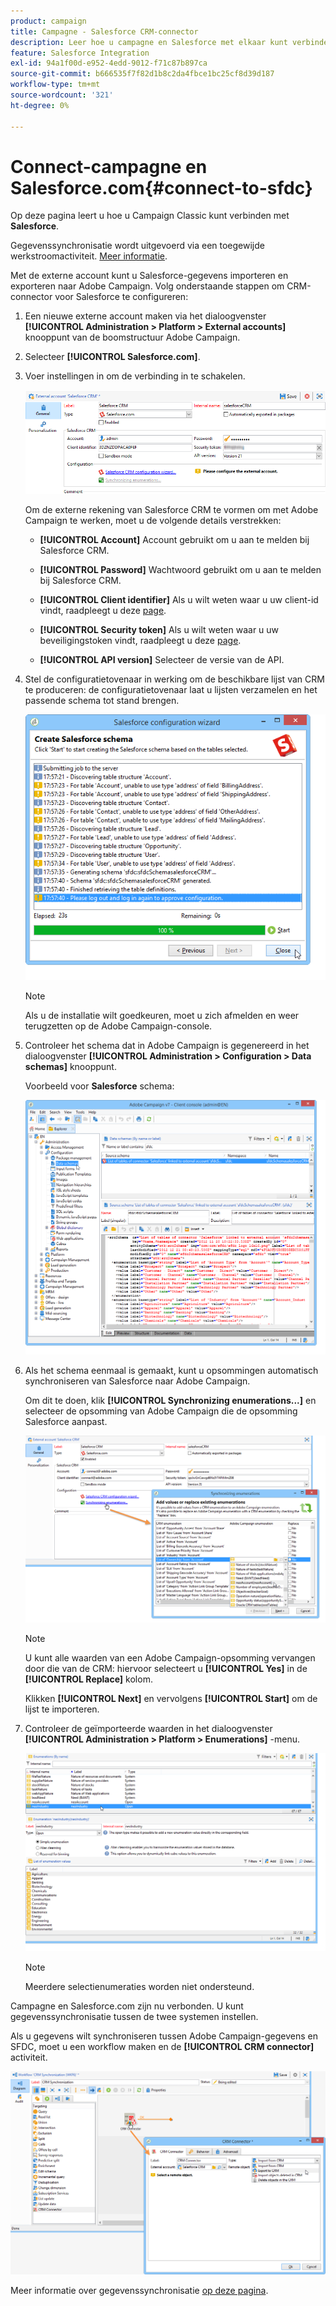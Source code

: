 ```yaml
---
product: campaign
title: Campagne - Salesforce CRM-connector
description: Leer hoe u campagne en Salesforce met elkaar kunt verbinden
feature: Salesforce Integration
exl-id: 94a1f00d-e952-4edd-9012-f71c87b897ca
source-git-commit: b666535f7f82d1b8c2da4fbce1bc25cf8d39d187
workflow-type: tm+mt
source-wordcount: '321'
ht-degree: 0%

---
```


# Connect-campagne en Salesforce.com{#connect-to-sfdc}



Op deze pagina leert u hoe u Campaign Classic kunt verbinden met **Salesforce**.

Gegevenssynchronisatie wordt uitgevoerd via een toegewijde werkstroomactiviteit. [Meer informatie](../../platform/using/crm-data-sync.md).


Met de externe account kunt u Salesforce-gegevens importeren en exporteren naar Adobe Campaign.
Volg onderstaande stappen om CRM-connector voor Salesforce te configureren:

1. Een nieuwe externe account maken via het dialoogvenster **[!UICONTROL Administration > Platform > External accounts]** knooppunt van de boomstructuur Adobe Campaign.
1. Selecteer **[!UICONTROL Salesforce.com]**.
1. Voer instellingen in om de verbinding in te schakelen.

   ![](assets/ext_account_17.png)

   Om de externe rekening van Salesforce CRM te vormen om met Adobe Campaign te werken, moet u de volgende details verstrekken:

   * **[!UICONTROL Account]**
Account gebruikt om u aan te melden bij Salesforce CRM.

   * **[!UICONTROL Password]**
Wachtwoord gebruikt om u aan te melden bij Salesforce CRM.

   * **[!UICONTROL Client identifier]**
Als u wilt weten waar u uw client-id vindt, raadpleegt u deze [page](https://help.salesforce.com/articleView?id=000205876&amp;type=1).

   * **[!UICONTROL Security token]**
Als u wilt weten waar u uw beveiligingstoken vindt, raadpleegt u deze [page](https://help.salesforce.com/articleView?id=000205876&amp;type=1).

   * **[!UICONTROL API version]**
Selecteer de versie van de API.
1. Stel de configuratietovenaar in werking om de beschikbare lijst van CRM te produceren: de configuratietovenaar laat u lijsten verzamelen en het passende schema tot stand brengen.

   ![](assets/crm_connectors_sfdc_launch.png)

   >[!NOTE]
   >
   >Als u de installatie wilt goedkeuren, moet u zich afmelden en weer terugzetten op de Adobe Campaign-console.

1. Controleer het schema dat in Adobe Campaign is gegenereerd in het dialoogvenster **[!UICONTROL Administration > Configuration > Data schemas]** knooppunt.

   Voorbeeld voor **Salesforce** schema:

   ![](assets/crm_connectors_sfdc_table.png)

1. Als het schema eenmaal is gemaakt, kunt u opsommingen automatisch synchroniseren van Salesforce naar Adobe Campaign.

   Om dit te doen, klik **[!UICONTROL Synchronizing enumerations...]** en selecteer de opsomming van Adobe Campaign die de opsomming Salesforce aanpast.



   ![](assets/crm_connectors_sfdc_enum.png)

   >[!NOTE]
   >
   >U kunt alle waarden van een Adobe Campaign-opsomming vervangen door die van de CRM: hiervoor selecteert u **[!UICONTROL Yes]** in de **[!UICONTROL Replace]** kolom.


   Klikken **[!UICONTROL Next]** en vervolgens **[!UICONTROL Start]** om de lijst te importeren.

1. Controleer de geïmporteerde waarden in het dialoogvenster **[!UICONTROL Administration > Platform > Enumerations]** -menu.

   ![](assets/crm_connectors_sfdc_exe.png)

   >[!NOTE]
   >
   > Meerdere selectienumeraties worden niet ondersteund.

Campagne en Salesforce.com zijn nu verbonden. U kunt gegevenssynchronisatie tussen de twee systemen instellen.

Als u gegevens wilt synchroniseren tussen Adobe Campaign-gegevens en SFDC, moet u een workflow maken en de **[!UICONTROL CRM connector]** activiteit.

![](assets/crm_connectors_sfdc_wf.png)

Meer informatie over gegevenssynchronisatie [op deze pagina](../../platform/using/crm-data-sync.md).
